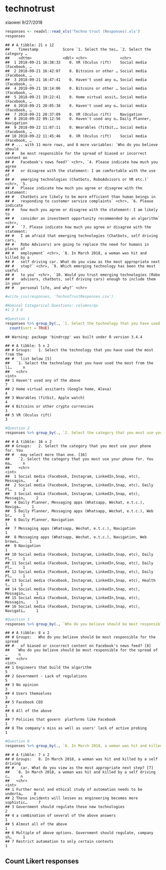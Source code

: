 technotrust
================
xiaowei
9/27/2018

``` r
responses <- readxl::read_xls('Techno trust (Responses).xls')
responses
```

    ## # A tibble: 21 x 12
    ##    Timestamp           Score `1. Select the tec… `2. Select the category …
    ##    <dttm>              <dbl> <chr>               <chr>                    
    ##  1 2018-09-21 16:38:33    0. VR (Oculus rift)    Social media (Facebook, …
    ##  2 2018-09-21 16:42:07    0. Bitcoins or other … Social media (Facebook, …
    ##  3 2018-09-21 16:47:41    0. Haven't used any o… Social media (Facebook, …
    ##  4 2018-09-21 18:14:06    0. Bitcoins or other … Social media (Facebook, …
    ##  5 2018-09-21 19:22:41    0. Home virtual assit… Social media (Facebook, …
    ##  6 2018-09-21 20:05:38    0. Haven't used any o… Social media (Facebook, …
    ##  7 2018-09-21 20:37:09    0. VR (Oculus rift)    Navigation               
    ##  8 2018-09-22 09:12:56    0. Haven't used any o… Daily Planner, Navigation
    ##  9 2018-09-22 11:07:11    0. Wearables (fitbit,… Social media (Facebook, …
    ## 10 2018-09-22 11:45:46    0. VR (Oculus rift)    Social media (Facebook, …
    ## # ... with 11 more rows, and 8 more variables: `Who do you believe should
    ## #   be most responsible for the spread of biased or incorrect content on
    ## #   Facebook's news feed?` <chr>, `4. Please indicate how much you agree
    ## #   or disagree with the statement: I am comfortable with the use of
    ## #   emerging technologies (Chatbots, RoboAdvisors or VR etc.)` <chr>, `5.
    ## #   Please indicate how much you agree or disagree with the statement:
    ## #   Chatbots are likely to be more efficient than human beings in
    ## #   responding to customer service complaints` <chr>, `6. Please indicate
    ## #   how much you agree or disagree with the statement: I am likely to
    ## #   consider an investment opportunity recommended by an algorithm` <chr>,
    ## #   `7. Please indicate how much you agree or disagree with the statement:
    ## #   I am afraid that emerging technologies (Chatbots, self driving cars,
    ## #   Robo Advisors) are going to replace the need for humans in places of
    ## #   employment` <chr>, `8. In March 2018, a woman was hit and killed by a
    ## #   self driving car. What do you view as the most appropriate next
    ## #   step?` <chr>, `9. Which emerging technology has been the most useful
    ## #   to you` <chr>, `10. Would you trust emerging technologies (Robo
    ## #   advisors, chatbots, self driving cars) enough to include them in your
    ## #   personal life, and why?` <chr>

``` r
#write_csv(responses, 'TechnoTrustResponses.csv')

#Nominal Categorical Questions: columns/qs
#1 2 3 8 

#Question 1
responses %>% group_by(., `1. Select the technology that you have used the most from the list below`) %>% 
  count(sort = TRUE)
```

    ## Warning: package 'bindrcpp' was built under R version 3.4.4

    ## # A tibble: 5 x 2
    ## # Groups:   1. Select the technology that you have used the most from the
    ## #   list below [5]
    ##   `1. Select the technology that you have used the most from the li…     n
    ##   <chr>                                                              <int>
    ## 1 Haven't used any of the above                                          7
    ## 2 Home virtual assitants (Google home, Alexa)                            4
    ## 3 Wearables (fitbit, Apple watch)                                        4
    ## 4 Bitcoins or other crypto currencies                                    3
    ## 5 VR (Oculus rift)                                                       3

``` r
#Question 2
responses %>% group_by(., `2. Select the category that you most use your phone for. You may select more than one.`) %>% count(sort = TRUE)
```

    ## # A tibble: 16 x 2
    ## # Groups:   2. Select the category that you most use your phone for. You
    ## #   may select more than one. [16]
    ##    `2. Select the category that you most use your phone for. You ma…     n
    ##    <chr>                                                             <int>
    ##  1 Social media (Facebook, Instagram, LinkedIn,Snap, etc), Messagin…     4
    ##  2 Social media (Facebook, Instagram, LinkedIn,Snap, etc), Daily Pl…     2
    ##  3 Social media (Facebook, Instagram, LinkedIn,Snap, etc), Messagin…     2
    ##  4 Daily Planner, Messaging apps (Whatsapp, Wechat, e.t.c.), Naviga…     1
    ##  5 Daily Planner, Messaging apps (Whatsapp, Wechat, e.t.c.), Web br…     1
    ##  6 Daily Planner, Navigation                                             1
    ##  7 Messaging apps (Whatsapp, Wechat, e.t.c.), Navigation                 1
    ##  8 Messaging apps (Whatsapp, Wechat, e.t.c.), Navigation, Web brows…     1
    ##  9 Navigation                                                            1
    ## 10 Social media (Facebook, Instagram, LinkedIn,Snap, etc), Daily Pl…     1
    ## 11 Social media (Facebook, Instagram, LinkedIn,Snap, etc), Daily Pl…     1
    ## 12 Social media (Facebook, Instagram, LinkedIn,Snap, etc), Daily Pl…     1
    ## 13 Social media (Facebook, Instagram, LinkedIn,Snap, etc), Health t…     1
    ## 14 Social media (Facebook, Instagram, LinkedIn,Snap, etc), Messagin…     1
    ## 15 Social media (Facebook, Instagram, LinkedIn,Snap, etc), Messagin…     1
    ## 16 Social media (Facebook, Instagram, LinkedIn,Snap, etc), Navigati…     1

``` r
#Question 3
responses %>% group_by(., `Who do you believe should be most responsible for the spread of biased or incorrect content on Facebook's news feed?`) %>% count(sort = TRUE)
```

    ## # A tibble: 8 x 2
    ## # Groups:   Who do you believe should be most responsible for the spread
    ## #   of biased or incorrect content on Facebook's news feed? [8]
    ##   `Who do you believe should be most responsible for the spread of …     n
    ##   <chr>                                                              <int>
    ## 1 Engineers that build the algorithm                                     5
    ## 2 Government - Lack of regulations                                       5
    ## 3 No opinion                                                             3
    ## 4 Users themselves                                                       3
    ## 5 Facebook CEO                                                           2
    ## 6 All of the above                                                       1
    ## 7 Policies that govern  platforms like Facebook                          1
    ## 8 The company's miss as well as users' lack of active probing            1

``` r
#Question 8
responses %>% group_by(., `8. In March 2018, a woman was hit and killed by a self driving car. What do you view as the most appropriate next step?`) %>% count(sort = TRUE)
```

    ## # A tibble: 7 x 2
    ## # Groups:   8. In March 2018, a woman was hit and killed by a self driving
    ## #   car. What do you view as the most appropriate next step? [7]
    ##   `8. In March 2018, a woman was hit and killed by a self driving c…     n
    ##   <chr>                                                              <int>
    ## 1 Further moral and ethical study of automation needs to be underta…     8
    ## 2 These incidents will lessen as engineering becomes more sophistic…     7
    ## 3 Government should regulate these new technologies                      2
    ## 4 a combination of several of the above answers                          1
    ## 5 Almost all of the above                                                1
    ## 6 Multiple of above options. Government should regulate, company sh…     1
    ## 7 Restrict automation to only certain contexts                           1

## Count Likert responses
